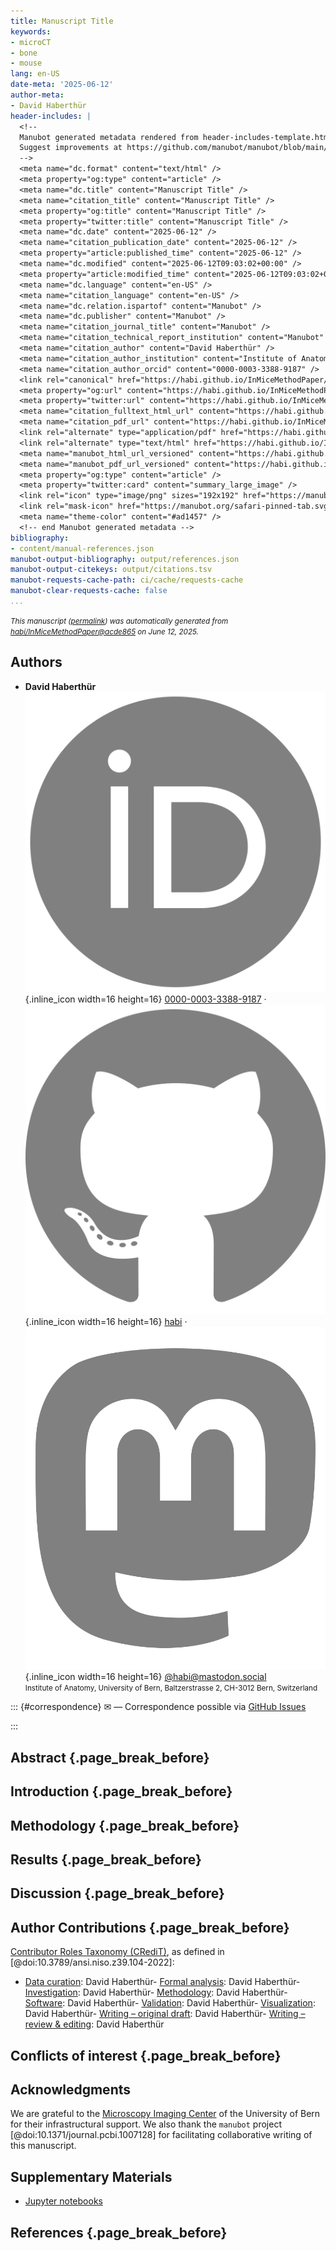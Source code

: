 ```yaml
---
title: Manuscript Title
keywords:
- microCT
- bone
- mouse
lang: en-US
date-meta: '2025-06-12'
author-meta:
- David Haberthür
header-includes: |
  <!--
  Manubot generated metadata rendered from header-includes-template.html.
  Suggest improvements at https://github.com/manubot/manubot/blob/main/manubot/process/header-includes-template.html
  -->
  <meta name="dc.format" content="text/html" />
  <meta property="og:type" content="article" />
  <meta name="dc.title" content="Manuscript Title" />
  <meta name="citation_title" content="Manuscript Title" />
  <meta property="og:title" content="Manuscript Title" />
  <meta property="twitter:title" content="Manuscript Title" />
  <meta name="dc.date" content="2025-06-12" />
  <meta name="citation_publication_date" content="2025-06-12" />
  <meta property="article:published_time" content="2025-06-12" />
  <meta name="dc.modified" content="2025-06-12T09:03:02+00:00" />
  <meta property="article:modified_time" content="2025-06-12T09:03:02+00:00" />
  <meta name="dc.language" content="en-US" />
  <meta name="citation_language" content="en-US" />
  <meta name="dc.relation.ispartof" content="Manubot" />
  <meta name="dc.publisher" content="Manubot" />
  <meta name="citation_journal_title" content="Manubot" />
  <meta name="citation_technical_report_institution" content="Manubot" />
  <meta name="citation_author" content="David Haberthür" />
  <meta name="citation_author_institution" content="Institute of Anatomy, University of Bern, Baltzerstrasse 2, CH-3012 Bern, Switzerland" />
  <meta name="citation_author_orcid" content="0000-0003-3388-9187" />
  <link rel="canonical" href="https://habi.github.io/InMiceMethodPaper/" />
  <meta property="og:url" content="https://habi.github.io/InMiceMethodPaper/" />
  <meta property="twitter:url" content="https://habi.github.io/InMiceMethodPaper/" />
  <meta name="citation_fulltext_html_url" content="https://habi.github.io/InMiceMethodPaper/" />
  <meta name="citation_pdf_url" content="https://habi.github.io/InMiceMethodPaper/manuscript.pdf" />
  <link rel="alternate" type="application/pdf" href="https://habi.github.io/InMiceMethodPaper/manuscript.pdf" />
  <link rel="alternate" type="text/html" href="https://habi.github.io/InMiceMethodPaper/v/acde865f8ef922e8de8cb510045a249eef445fe9/" />
  <meta name="manubot_html_url_versioned" content="https://habi.github.io/InMiceMethodPaper/v/acde865f8ef922e8de8cb510045a249eef445fe9/" />
  <meta name="manubot_pdf_url_versioned" content="https://habi.github.io/InMiceMethodPaper/v/acde865f8ef922e8de8cb510045a249eef445fe9/manuscript.pdf" />
  <meta property="og:type" content="article" />
  <meta property="twitter:card" content="summary_large_image" />
  <link rel="icon" type="image/png" sizes="192x192" href="https://manubot.org/favicon-192x192.png" />
  <link rel="mask-icon" href="https://manubot.org/safari-pinned-tab.svg" color="#ad1457" />
  <meta name="theme-color" content="#ad1457" />
  <!-- end Manubot generated metadata -->
bibliography:
- content/manual-references.json
manubot-output-bibliography: output/references.json
manubot-output-citekeys: output/citations.tsv
manubot-requests-cache-path: ci/cache/requests-cache
manubot-clear-requests-cache: false
...
```







<small><em>
This manuscript
([permalink](https://habi.github.io/InMiceMethodPaper/v/acde865f8ef922e8de8cb510045a249eef445fe9/))
was automatically generated
from [habi/InMiceMethodPaper@acde865](https://github.com/habi/InMiceMethodPaper/tree/acde865f8ef922e8de8cb510045a249eef445fe9)
on June 12, 2025.
</em></small>



## Authors



+ **David Haberthür**
  <br>
    ![ORCID icon](images/orcid.svg){.inline_icon width=16 height=16}
    [0000-0003-3388-9187](https://orcid.org/0000-0003-3388-9187)
    · ![GitHub icon](images/github.svg){.inline_icon width=16 height=16}
    [habi](https://github.com/habi)
    · ![Mastodon icon](images/mastodon.svg){.inline_icon width=16 height=16}
    [\@habi@mastodon.social](https://mastodon.social/@habi)
    <br>
  <small>
     Institute of Anatomy, University of Bern, Baltzerstrasse 2, CH-3012 Bern, Switzerland
  </small>


::: {#correspondence}
✉ — Correspondence possible via [GitHub Issues](https://github.com/habi/InMiceMethodPaper/issues)

:::


## Abstract {.page_break_before}


## Introduction {.page_break_before}


## Methodology {.page_break_before}


## Results {.page_break_before}


## Discussion {.page_break_before}


## Author Contributions {.page_break_before}

[Contributor Roles Taxonomy (CRediT)](https://credit.niso.org/), as defined in [@doi:10.3789/ansi.niso.z39.104-2022]:





- [Data curation](https://credit.niso.org/contributor-roles/data-curation/): David Haberthür- [Formal analysis](https://credit.niso.org/contributor-roles/formal-analysis/): David Haberthür- [Investigation](https://credit.niso.org/contributor-roles/investigation/): David Haberthür- [Methodology](https://credit.niso.org/contributor-roles/methodology/): David Haberthür- [Software](https://credit.niso.org/contributor-roles/software/): David Haberthür- [Validation](https://credit.niso.org/contributor-roles/validation/): David Haberthür- [Visualization](https://credit.niso.org/contributor-roles/visualization/): David Haberthür- [Writing – original draft](https://credit.niso.org/contributor-roles/writing---original-draft/): David Haberthür- [Writing – review & editing](https://credit.niso.org/contributor-roles/writing---review-&-editing/): David Haberthür



## Conflicts of interest {.page_break_before}


## Acknowledgments

We are grateful to the [Microscopy Imaging Center](https://mic.unibe.ch/) of the University of Bern for their infrastructural support.
We also thank the `manubot` project [@doi:10.1371/journal.pcbi.1007128] for facilitating collaborative writing of this manuscript.


## Supplementary Materials

- [Jupyter notebooks](https://github.unibe.ch/david-haberthuer/InMice)


## References {.page_break_before}

<!-- Explicitly insert bibliography here -->
<div id="refs"></div>

